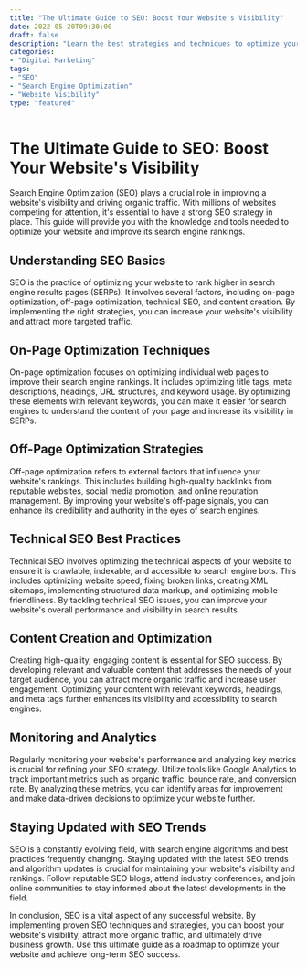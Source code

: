 ```yaml
--- 
title: "The Ultimate Guide to SEO: Boost Your Website's Visibility"
date: 2022-05-20T09:30:00
draft: false
description: "Learn the best strategies and techniques to optimize your website and improve its search engine rankings."
categories: 
- "Digital Marketing"
tags: 
- "SEO"
- "Search Engine Optimization"
- "Website Visibility"
type: "featured"
---
```


# The Ultimate Guide to SEO: Boost Your Website's Visibility

Search Engine Optimization (SEO) plays a crucial role in improving a website's visibility and driving organic traffic. With millions of websites competing for attention, it's essential to have a strong SEO strategy in place. This guide will provide you with the knowledge and tools needed to optimize your website and improve its search engine rankings.

## Understanding SEO Basics

SEO is the practice of optimizing your website to rank higher in search engine results pages (SERPs). It involves several factors, including on-page optimization, off-page optimization, technical SEO, and content creation. By implementing the right strategies, you can increase your website's visibility and attract more targeted traffic.

## On-Page Optimization Techniques

On-page optimization focuses on optimizing individual web pages to improve their search engine rankings. It includes optimizing title tags, meta descriptions, headings, URL structures, and keyword usage. By optimizing these elements with relevant keywords, you can make it easier for search engines to understand the content of your page and increase its visibility in SERPs.

## Off-Page Optimization Strategies

Off-page optimization refers to external factors that influence your website's rankings. This includes building high-quality backlinks from reputable websites, social media promotion, and online reputation management. By improving your website's off-page signals, you can enhance its credibility and authority in the eyes of search engines.

## Technical SEO Best Practices

Technical SEO involves optimizing the technical aspects of your website to ensure it is crawlable, indexable, and accessible to search engine bots. This includes optimizing website speed, fixing broken links, creating XML sitemaps, implementing structured data markup, and optimizing mobile-friendliness. By tackling technical SEO issues, you can improve your website's overall performance and visibility in search results.

## Content Creation and Optimization

Creating high-quality, engaging content is essential for SEO success. By developing relevant and valuable content that addresses the needs of your target audience, you can attract more organic traffic and increase user engagement. Optimizing your content with relevant keywords, headings, and meta tags further enhances its visibility and accessibility to search engines.

## Monitoring and Analytics

Regularly monitoring your website's performance and analyzing key metrics is crucial for refining your SEO strategy. Utilize tools like Google Analytics to track important metrics such as organic traffic, bounce rate, and conversion rate. By analyzing these metrics, you can identify areas for improvement and make data-driven decisions to optimize your website further.

## Staying Updated with SEO Trends

SEO is a constantly evolving field, with search engine algorithms and best practices frequently changing. Staying updated with the latest SEO trends and algorithm updates is crucial for maintaining your website's visibility and rankings. Follow reputable SEO blogs, attend industry conferences, and join online communities to stay informed about the latest developments in the field.

In conclusion, SEO is a vital aspect of any successful website. By implementing proven SEO techniques and strategies, you can boost your website's visibility, attract more organic traffic, and ultimately drive business growth. Use this ultimate guide as a roadmap to optimize your website and achieve long-term SEO success.
